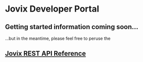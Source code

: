 # Jovix Developer Portal

## Getting started information coming soon...

...but in the meantime, please feel free to peruse the
## [Jovix REST API Reference](public/index.html)

